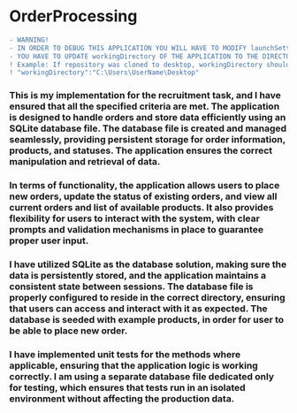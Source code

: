 # OrderProcessing
```diff
- WARNING!
- IN ORDER TO DEBUG THIS APPLICATION YOU WILL HAVE TO MODIFY launchSettings.JSON FILE
- YOU HAVE TO UPDATE workingDirectory OF THE APPLICATION TO THE DIRECTORY THAT REPOSITORY WAS CLONED!
! Example: If repository was cloned to desktop, workingDirectory should be: 
! "workingDirectory":"C:\Users\UserName\Desktop"
```
### This is my implementation for the recruitment task, and I have ensured that all the specified criteria are met. The application is designed to handle orders and store data efficiently using an SQLite database file. The database file is created and managed seamlessly, providing persistent storage for order information, products, and statuses. The application ensures the correct manipulation and retrieval of data.

### In terms of functionality, the application allows users to place new orders, update the status of existing orders, and view all current orders and list of available products. It also provides flexibility for users to interact with the system, with clear prompts and validation mechanisms in place to guarantee proper user input.

### I have utilized SQLite as the database solution, making sure the data is persistently stored, and the application maintains a consistent state between sessions. The database file is properly configured to reside in the correct directory, ensuring that users can access and interact with it as expected. The database is seeded with example products, in order for user to be able to place new order.

### I have implemented unit tests for the methods where applicable, ensuring that the application logic is working correctly. I am using a separate database file dedicated only for testing, which ensures that tests run in an isolated environment without affecting the production data.
